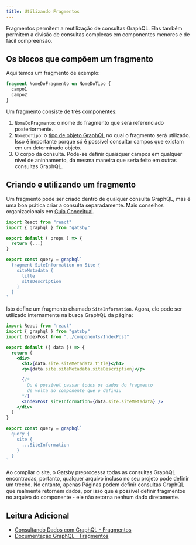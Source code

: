 ```yaml
---
title: Utilizando Fragmentos
---
```


Fragmentos permitem a reutilização de consultas GraphQL. Elas também permitem a divisão de consultas complexas em componentes menores e de fácil compreensão.

## Os blocos que compõem um fragmento

Aqui temos um fragmento de exemplo:

```graphql
fragment NomeDoFragmento on NomeDoTipo {
  campo1
  campo2
}
```

Um fragmento consiste de três componentes:

1. `NomeDoFragmento`: o nome do fragmento que será referenciado posteriormente.
2. `NomeDoTipo`: o [tipo de objeto GraphQL](https://graphql.org/graphql-js/object-types/) no qual o fragmento será utilizado. Isso é importante porque só é possível consultar campos que existam em um determinado objeto.
3. O corpo da consulta. Pode-se definir quaisquer campos em qualquer nível de aninhamento, da mesma maneira que seria feito em outras consultas GraphQL.

## Criando e utilizando um fragmento

Um fragmento pode ser criado dentro de qualquer consulta GraphQL, mas é uma boa prática criar a consulta separadamente. Mais conselhos organizacionais em [Guia Conceitual](/docs/querying-with-graphql/#fragments).

```jsx:title=src/components/IndexPost.jsx
import React from "react"
import { graphql } from "gatsby"

export default ( props ) => {
  return (...)
}

export const query = graphql`
  fragment SiteInformation on Site {
    siteMetadata {
      title
      siteDescription
    }
  }
`
```

Isto define um fragmento chamado `SiteInformation`. Agora, ele pode ser utilizado internamente na busca GraphQL da página:

```jsx:title=src/pages/main.jsx
import React from "react"
import { graphql } from "gatsby"
import IndexPost from "../components/IndexPost"

export default ({ data }) => {
  return (
    <div>
      <h1>{data.site.siteMetadata.title}</h1>
      <p>{data.site.siteMetadata.siteDescription}</p>

      {/*
        Ou é possível passar todos os dados do fragmento
        de volta ao componente que o definiu
      */}
      <IndexPost siteInformation={data.site.siteMetadata} />
    </div>
  )
}

export const query = graphql`
  query {
    site {
      ...SiteInformation
    }
  }
`
```

Ao compilar o site, o Gatsby preprocessa todas as consultas GraphQL encontradas, portanto, qualquer arquivo incluso no seu projeto pode definir um trecho. No entanto, apenas Páginas podem definir consultas GraphQL que realmente retornem dados, por isso que é possível definir fragmentos no arquivo do componente - ele não retorna nenhum dado diretamente.

## Leitura Adicional

- [Consultando Dados com GraphQL - Fragmentos](/docs/querying-with-graphql/#fragments)
- [Documentação GraphQL - Fragmentos](https://graphql.org/learn/queries/#fragments)
